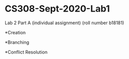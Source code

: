 # CS308-Sept-2020-Lab1
Lab 2 Part A (individual assignment) (roll number b18181)



*Creation

*Branching

*Conflict Resolution
